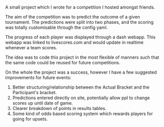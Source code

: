 A small project which I wrote for a competition I hosted amongst friends.

The aim of the competition was to predict the outcome of a given tournament.
The predictions were split into two phases, and the scoring was totally customisable through the config yaml.

The progress of each player was displayed through a dash webapp. This webapp was linked to livescores.com and would update in realtime whenever a team scores.

The idea was to code this project in the most flexible of manners such that the same code could be reused for future competitions.

On the whole the project was a success, however I have a few suggested improvements for future events:
1. Better structuring/relationship between the Actual Bracket and the Participant's bracket.
1. Predictions entered directly on site, potentially allow ppl to change scores up until date of game.
1. Clearer breakdown of points in results tables.
1. Some kind of odds based scoring system which rewards players for going for upsets.
